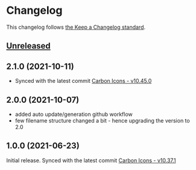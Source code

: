 # Changelog

This changelog follows [the Keep a Changelog standard](https://keepachangelog.com).

## [Unreleased](https://github.com/blade-ui-kit/blade-icons/compare/2.1.0...main)

## 2.1.0 (2021-10-11)
- Synced with the latest commit [Carbon Icons - v10.45.0](https://github.com/carbon-design-system/carbon/releases/tag/v10.45.0)

## 2.0.0 (2021-10-07)
- added auto update/generation github workflow
- few filename structure changed a bit - hence upgrading the version to 2.0

## 1.0.0 (2021-06-23)
Initial release.
Synced with the latest commit [Carbon Icons - v10.37.1](https://github.com/carbon-design-system/carbon/releases/tag/v10.37.1)
